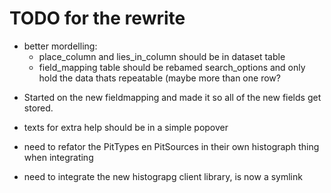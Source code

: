 # TODO for the rewrite


- better mordelling:
    - place_column and lies_in_column should be in dataset table
    - field_mapping table should be rebamed search_options and only hold the data thats repeatable (maybe more than one row?

+ Started on the new fieldmapping and made it so all of the new fields get stored.
- texts for extra help should be in a simple popover

+ need to refator the PitTypes en PitSources in their own histograph thing when integrating

- need to integrate the new histograpg client library, is now a symlink


